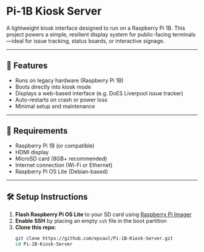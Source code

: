 # Pi-1B Kiosk Server

A lightweight kiosk interface designed to run on a Raspberry Pi 1B. This project powers a simple, resilient display system for public-facing terminals—ideal for issue tracking, status boards, or interactive signage.

---

## 🚀 Features

- Runs on legacy hardware (Raspberry Pi 1B)
- Boots directly into kiosk mode
- Displays a web-based interface (e.g. DoES Liverpool issue tracker)
- Auto-restarts on crash or power loss
- Minimal setup and maintenance

---

## 🧰 Requirements

- Raspberry Pi 1B (or compatible)
- HDMI display
- MicroSD card (8GB+ recommended)
- Internet connection (Wi-Fi or Ethernet)
- Raspberry Pi OS Lite (Debian-based)

---

## 🛠️ Setup Instructions

1. **Flash Raspberry Pi OS Lite** to your SD card using [Raspberry Pi Imager](https://www.raspberrypi.com/software/)
2. **Enable SSH** by placing an empty `ssh` file in the boot partition
3. **Clone this repo**:
   ```bash
   git clone https://github.com/epsaul/Pi-1B-Kiosk-Server.git
   cd Pi-1B-Kiosk-Server

